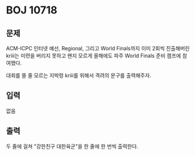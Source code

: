 # BOJ 10718

## 문제

ACM-ICPC 인터넷 예선, Regional, 그리고 World Finals까지 이미 2회씩 진출해버린 kriii는 미련을 버리지 못하고 왠지 모르게 올해에도 파주 World Finals 준비 캠프에 참여했다.

대회를 뜰 줄 모르는 지박령 kriii를 위해서 격려의 문구를 출력해주자.



## 입력

없음

## 출력

두 줄에 걸쳐 "강한친구 대한육군"을 한 줄에 한 번씩 출력한다.